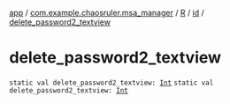 [app](../../../index.md) / [com.example.chaosruler.msa_manager](../../index.md) / [R](../index.md) / [id](index.md) / [delete_password2_textview](.)

# delete_password2_textview

`static val delete_password2_textview: `[`Int`](https://kotlinlang.org/api/latest/jvm/stdlib/kotlin/-int/index.html)
`static val delete_password2_textview: `[`Int`](https://kotlinlang.org/api/latest/jvm/stdlib/kotlin/-int/index.html)